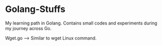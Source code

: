 # Golang-Stuffs
My learning path in Golang. Contains small codes and experiments during my journey across Go.

Wget.go --> Similar to wget Linux command.

